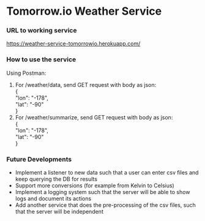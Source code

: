 # Tomorrow.io Weather Service

### URL to working service
https://weather-service-tomorrowio.herokuapp.com/

### How to use the service
Using Postman:
1.	For /weather/data, send GET request with body as json:  
{  
    "lon": "-178",  
    "lat": "-90"  
}
2.	For /weather/summarize, send GET request with body as json:  
{  
    "lon": "-178",   
    "lat": "-90"  
}


### Future Developments
- Implement a listener to new data such that a user can enter csv files and keep querying the DB for results
- Support more conversions (for example from Kelvin to Celsius)
- Implement a logging system such that the server will be able to show logs and document its actions
- Add another service that does the pre-processing of the csv files, such that the server will be independent

